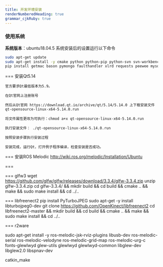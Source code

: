 ```yaml
---
title: 开发环境安装
renderNumberedHeading: true
grammar_cjkRuby: true
---
```



### 使用系统
**系统版本**：ubuntu18.04.5
系统安装后的设置运行以下命令

``` sh
sudo apt-get update
sudo apt-get install -y cmake python python-pip python-svn svn-workbench
pip install getmac bason pymongo faulthandler xlrd requests peewee mysqlclient
```

===
安装Qt5.14

    官方要求Qt最低版本为5.9。

    在Qt官网上注册账号

    然后从Qt官网 https://download.qt.io/archive/qt/5.14/5.14.0 上下载安装文件 qt-opensource-linux-x64-5.14.0.run

    将文件属性更改为可执行：chmod a+x qt-opensource-linux-x64-5.14.0.run

    执行安装文件： ./qt-opensource-linux-x64-5.14.0.run

    按照安装步骤执行安装过程

    安装完成，运行Qt，打开例子程序编译，检查安装是否成功。

===
安装ROS Melodic
http://wiki.ros.org/melodic/Installation/Ubuntu

===

===
glfw3
wget https://github.com/glfw/glfw/releases/download/3.3.4/glfw-3.3.4.zip
unzip glfw-3.3.4.zip 
cd glfw-3.3.4/ && mkdir build && cd build && cmake .. && make && sudo make install && cd ../..
 


===
libfreenect2
pip install PyTurboJPEG
sudo apt-get -y install libturbojpeg0-dev
git clone https://github.com/OpenKinect/libfreenect2
cd libfreenect2-master && mkdir build && cd build && cmake .. && make && sudo make install && cd ../..


===
r2ware

sudo apt-get install -y ros-melodic-jsk-rviz-plugins libusb-dev ros-melodic-serial ros-melodic-velodyne ros-melodic-grid-map ros-melodic-urg-c fonts-glewlwyd glew-utils glewlwyd glewlwyd-common libglew-dev libglew2.0 libspnav-dev 


catkin_make


